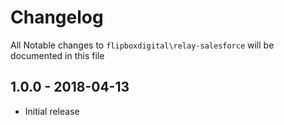 # Changelog
All Notable changes to `flipboxdigital\relay-salesforce` will be documented in this file

## 1.0.0 - 2018-04-13
- Initial release
